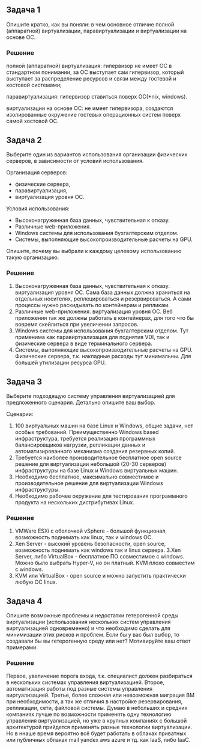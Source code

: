 ## Задача 1

Опишите кратко, как вы поняли: в чем основное отличие полной (аппаратной) виртуализации, паравиртуализации и виртуализации на основе ОС.

### Решение

полной (аппаратной) виртуализация:
гипервизор не имеет ОС в стандартном понимании, за ОС выступает сам гипервизор, который выступает за распределение ресурсов и связи между гостевой и хостовой системами;

паравиртуализация:
гипервизор ставиться поверх ОС(*nix, windows).

виртуализации на основе ОС:
не имеет гипервизора, создаются изолированные окружение гостевых операционных систем поверх самой хостовой ОС.


## Задача 2

Выберите один из вариантов использования организации физических серверов, в зависимости от условий использования.

Организация серверов:
- физические сервера,
- паравиртуализация,
- виртуализация уровня ОС.

Условия использования:
- Высоконагруженная база данных, чувствительная к отказу.
- Различные web-приложения.
- Windows системы для использования бухгалтерским отделом.
- Системы, выполняющие высокопроизводительные расчеты на GPU.

Опишите, почему вы выбрали к каждому целевому использованию такую организацию.

### Решение

1) Высоконагруженная база данных, чувствительная к отказу. виртуализация уровня ОС. Сама база данных должна храниться на отдельных носителях, реплецироваться и резервироваться.
А сами процессы нужно раскидывать по контейнерам и репликам.
2) Различные web-приложения. виртуализация уровня ОС. Веб приложения так же должны работать в контейнерах, для того что бы вовремя скейлиться при увеличении запросов.
3) Windows системы для использования бухгалтерским отделом. Тут применима как паравиртуализация для поднятия VDI, так и физические сервера в виде терминального сервера.
4) Системы, выполняющие высокопроизводительные расчеты на GPU. Физические сервера, т.к. накладные расходы тут минимальны. Для большей утилизации ресурса GPU.

## Задача 3

Выберите подходящую систему управления виртуализацией для предложенного сценария. Детально опишите ваш выбор.

Сценарии:
1. 100 виртуальных машин на базе Linux и Windows, общие задачи, нет особых требований. 
Преимущественно Windows based инфраструктура, требуется реализация программных балансировщиков нагрузки, 
репликации данных и автоматизированного механизма создания резервных копий.
2. Требуется наиболее производительное бесплатное open source решение для виртуализации небольшой (20-30 серверов) инфраструктуры на базе Linux и Windows виртуальных машин.
3. Необходимо бесплатное, максимально совместимое и производительное решение для виртуализации Windows инфраструктуры.
4. Необходимо рабочее окружение для тестирования программного продукта на нескольких дистрибутивах Linux.

### Решение
1. VMWare ESXi с оболочкой vSphere - большой функционал, возможность поднимать как linux, так и windows ОС.
2. Xen Server - высокий уровень безопасности, open source, возможность поднимать как windows так и linux сервера.
3.Xen Server, либо VirtualBox - бесплатное ПО совместимое с windows. Можно было выбрать Hyper-V, но он платный. KVM плохо совместим с windows.
4. KVM или VirtualBox - open source и можно запустить практически любую ОС linux.

## Задача 4

Опишите возможные проблемы и недостатки гетерогенной среды виртуализации (использования нескольких систем управления виртуализацией одновременно)
и что необходимо сделать для минимизации этих рисков и проблем. Если бы у вас был выбор, то создавали бы вы гетерогенную среду или нет? Мотивируйте ваш ответ примерами.

### Решение
Первое, увеличение порога входа, т.к. специалист должен разбираться в нескольких системах управления виртуализацией.
Второе, автоматизация работы под разные системы управления виртуализацией.
Третье, более сложная или невозможная миграция ВМ при необходимости, а так же отличия в настройке резервирования, репликации, сети, файловой системы.
Думаю в небольших и средних компаниях лучше по возможности применять одну технологию управления виртуализацией, но уже в крупных компаниях с большой архитектурой прийдется применять 
разные технологии виртуализации. Но в ннаше время вероятно всё будет работать в облаках приватных или публичных облаках mail yandex aws azure и тд. как IaaS, либо IaaC.



